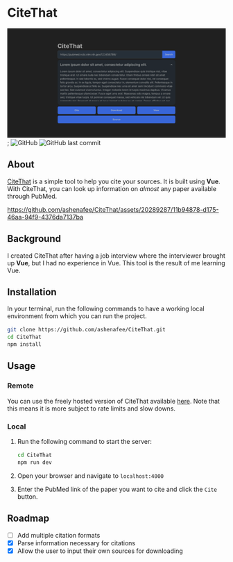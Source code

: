 # CiteThat

![Banner](/public/banner.png);
![GitHub](https://img.shields.io/github/license/ashenafee/CiteThat?style=for-the-badge)
![GitHub last commit](https://img.shields.io/github/last-commit/ashenafee/CiteThat?style=for-the-badge)

## About

[CiteThat](https://citethat.netlify.app/) is a simple tool to help you cite your sources. It is built using **Vue**. With CiteThat, you can look up information on *almost* any paper available through PubMed.

https://github.com/ashenafee/CiteThat/assets/20289287/11b94878-d175-46aa-94f9-4376da7137ba

## Background

I created CiteThat after having a job interview where the interviewer brought up **Vue**, but I had no experience in Vue. This tool is the result of me learning Vue.

## Installation

In your terminal, run the following commands to have a working local environment from which you can run the project.
```bash
git clone https://github.com/ashenafee/CiteThat.git
cd CiteThat
npm install
```

## Usage

### Remote

You can use the freely hosted version of CiteThat available [here](https://citethat.netlify.app/). Note that this means it is more subject to rate limits and slow downs.

### Local

1. Run the following command to start the server:

    ```bash
    cd CiteThat
    npm run dev
    ```

2. Open your browser and navigate to `localhost:4000`

3. Enter the PubMed link of the paper you want to cite and click the `Cite` button.

## Roadmap

- [ ] Add multiple citation formats
- [x] Parse information necessary for citations
- [x] Allow the user to input their own sources for downloading
